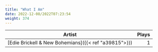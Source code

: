 ```yaml
---
title: "What I Am"
date: 2022-12-08/2022T07:23:54
weight: 374
---
```




 Artist | Plays 
----- | -----:
[Edie Brickell & New Bohemians]({{< ref "a39815">}}) | 1
